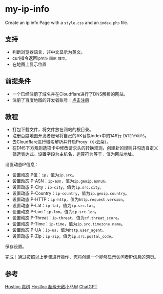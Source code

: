 # my-ip-info

Create an ip info Page with a `style.css` and an `index.php` file.

## 支持
- 判断浏览器语言，非中文显示为英文。
- curl指令返回ip`地址` `国家` `城市`。
- 在地图上显示位置

## 前提条件

- 一个已经注册了域名并在Cloudflare进行了DNS解析的网站。
- 注册了百度地图的开发者账号！[点击注册](https://lbsyun.baidu.com/index.php?title=jspopularGL)


## 教程

- 打包下载文件，将文件放在网站的根目录。
- 注册百度地图开发者账号将自己的AK替换index中的149行 `ENTERYOURS`。
- 去Cloudflare进行域名解析并开启Proxy（小云朵）。
- 在DNS下方规则选项卡中修改请求头的转换规则，创建新的规则并勾选自定义筛选表达式。设置字段为主机名，运算符为等于，值为网站地址。

设置动态IP信息：
- 设置动态IP值：`ip`，值为`ip.src`。
- 设置动态IP-ASN：`ip-asn`，值为`ip.geoip.asnum`。
- 设置动态IP-City：`ip-city`，值为`ip.src.city`。
- 设置动态IP-Country：`ip-country`，值为`ip.geoip.country`。
- 设置动态IP-HTTP：`ip-http`，值为`http.request.version`。
- 设置动态IP-Lat：`ip-lat`，值为`ip.src.lat`。
- 设置动态IP-Lon：`ip-lon`，值为`ip.src.lon`。
- 设置动态IP-Threat：`ip-threat`，值为`cf.threat_score`。
- 设置动态IP-Time：`ip-time`，值为`ip.src.timezone.name`。
- 设置动态IP-UA：`ip-ua`，值为`http.user_agent`。
- 设置动态IP-Zip：`ip-zip`，值为`ip.src.postal_code`。

保存设置。

完成！通过按照以上步骤进行操作，您将创建一个能够显示访问者IP信息的网页。

## 参考

[Hostloc 嘉树](https://hostloc.com/thread-1170806-1-1.html)
[Hostloc 超级无敌小马甲](https://ping.is/)
[ChatGPT](ai.com)
